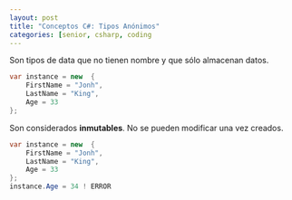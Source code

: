 ```yaml
---
layout: post
title: "Conceptos C#: Tipos Anónimos"
categories: [senior, csharp, coding
---
```


Son tipos de data que no tienen nombre y que sólo <!--more-->almacenan datos.

```csharp
var instance = new  {
    FirstName = "Jonh",
    LastName = "King",
    Age = 33
};
```

Son considerados __inmutables__. No se pueden modificar una vez creados.
```csharp
var instance = new  {
    FirstName = "Jonh",
    LastName = "King",
    Age = 33
};
instance.Age = 34 ! ERROR
```